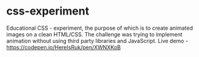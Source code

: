 # css-experiment
Educational CSS - experiment, the purpose of which is to create animated images on a clean HTML/CSS. 
The challenge was trying to implement animation without using third party libraries and JavaScript.
Live demo - https://codepen.io/HereIsRuk/pen/XWNXKoB
